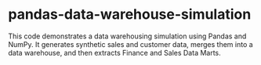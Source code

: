 # pandas-data-warehouse-simulation
This code demonstrates a data warehousing simulation using Pandas and NumPy. It generates synthetic sales and customer data, merges them into a data warehouse, and then extracts Finance and Sales Data Marts.
